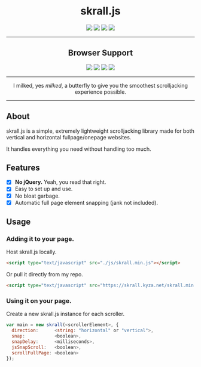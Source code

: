 <h1 align="center">skrall.js</h1>
<p align="center">
  <img src="https://img.shields.io/github/size/KyzaGitHub/skrall.js/skrall.js?label=Full%20Size&style=flat-square">
  <img src="https://img.shields.io/github/size/KyzaGitHub/skrall.js/skrall.min.js?label=Minified&style=flat-square">
  <img src="https://img.badgesize.io/KyzaGitHub/skrall.js/master/skrall.min.js.svg?compression=gzip&label=GZipped&color=007ec6&style=flat-square">
  <img src="https://img.badgesize.io/KyzaGitHub/skrall.js/master/skrall.min.js.svg?compression=brotli&label=Brotli%20Size&color=007ec6&style=flat-square">
</p>
<hr>
<h2 align="center">Browser Support</h2>
<p align="center">
  <img src="https://img.shields.io/static/v1?label=Google%20Chrome&message=Full%20Support&color=4285F4&style=flat-square&logo=Google%20Chrome">
  <img src="https://img.shields.io/static/v1?label=Mozilla%20Firefo&message=No%20Support%20Yet&color=FF7139&style=flat-square&logo=Mozilla%20Firefox">
  <img src="https://img.shields.io/static/v1?label=Microsoft%20Edge&message=Waiting%20For%20Chromium%20Rendering&color=0078D7&style=flat-square&logo=Microsoft%20Edge">
  <img src="https://img.shields.io/static/v1?label=Internet%20Explorer&message=Never&color=0076D6&style=flat-square&logo=Internet%20Explorer">
</p>
<hr>
<p align="center">
  I milked, yes <i>milked</i>, a butterfly to give you the smoothest scrolljacking experience possible.
</p>
<hr>

## About

skrall.js is a simple, extremely lightweight scrolljacking library made for both vertical and horizontal fullpage/onepage websites.

It handles everything you need without handling too much.

## Features

- [x] **No jQuery.** Yeah, you read that right.
- [x] Easy to set up and use.
- [x] No bloat garbage.
- [x] Automatic full page element snapping (jank not included).

## Usage

### Adding it to your page.

Host skrall.js locally.

```html
<script type="text/javascript" src="./js/skrall.min.js"></script>
```

Or pull it directly from my repo.

```html
<script type="text/javascript" src="https://skrall.kyza.net/skrall.min.js"></script>
```

### Using it on your page.

Create a new skrall.js instance for each scroller.

```javascript
var main = new skrall(<scrollerElement>, {
  direction:      <string: "horizontal" or "vertical">,
  snap:           <boolean>,
  snapDelay:      <milliseconds>,
  jsSnapScroll:   <boolean>,
  scrollFullPage: <boolean>
});
```
